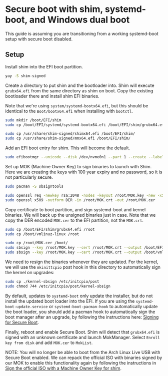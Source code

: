 # Secure boot with shim, systemd-boot, and Windows dual boot

This guide is assuming you are transitioning from a working systemd-boot setup with secure boot disabled.

## Setup

Install shim into the EFI boot partition.

```bash
yay -S shim-signed
```

Create a directory to put shim and the bootloader into. Shim will execute `grubx64.efi` from the same directory as shim on boot. Copy the existing bootloader there and install shim EFI binaries.

Note that we're using `system/systemd-bootx64.efi`, but this should be identical to the `Boot/bootx64.efi` when installing with `bootctl`.

```bash
sudo mkdir /boot/EFI/shim
sudo cp /boot/EFI/systemd/systemd-bootx64.efi /boot/EFI/shim/grubx64.efi

sudo cp /usr/share/shim-signed/shimx64.efi /boot/EFI/shim/
sudo cp /usr/share/shim-signed/mmx64.efi /boot/EFI/shim/
```

Add an EFI boot entry for shim. This will become the default.
```bash
sudo efibootmgr --unicode --disk /dev/nvme0n1 --part 1 --create --label "Shim" --loader /EFI/shim/shimx64.efi
```

Set up MOK (Machine Owner Key) to sign binaries to launch with Shim. Here we are creating the keys with 100 year expiry and no password, so it is not particularly secure.

```bash
sudo pacman -S sbsigntools

sudo openssl req -newkey rsa:2048 -nodes -keyout /root/MOK.key -new -x509 -sha256 -days 36500 -subj "/CN=Labyrinth Shim MOK/" -out /root/MOK.crt
sudo openssl x509 -outform DER -in /root/MOK.crt -out /root/MOK.cer
```

Copy certificate to boot partition, and sign systemd-boot and kernel binaries. We will back up the unsigned binaries just in case. Note that we copy the DER encoded `MOK.cer` to the EFI partition, not the `MOK.crt`.

```bash
sudo cp /boot/EFI/shim/grubx64.efi /root
sudo cp /boot/vmlinuz-linux /root

sudo cp /root/MOK.cer /boot/
sudo sbsign --key /root/MOK.key --cert /root/MOK.crt --output /boot/EFI/shim/grubx64.efi /boot/EFI/shim/grubx64.efi
sudo sbsign --key /root/MOK.key --cert /root/MOK.crt --output /boot/vmlinuz-linux /boot/vmlinuz-linux
```

We need to resign the binaries whenever they are updated. For the kernel, we will use the `mkinittcpio` post hook in this directory to automatically sign the kernel on upgrades:

```bash
sudo cp ./kernel-sbsign /etc/initcpio/post
sudo chmod 744 /etc/initcpio/post/kernel-sbsign
```

By default, updates to `systemd-boot` only update the installer, but do not install the updated boot loader into the EFI. If you are using the `systemd-boot-update.service` or `systemd-boot-pacman-hook` to automatically update the boot loader, you should add a pacman hook to automatically sign the boot manager after an upgrade, by following the instructions here: [Signing for Secure Boot](https://wiki.archlinux.org/title/Systemd-boot#Signing_for_Secure_Boot).

Finally, reboot and enable Secure Boot. Shim will detect that `grubx64.efi` is signed with an unknown certificate and launch MokManager. Select `Enroll key from disk` and add `MOK.cer` to `MokList`.

NOTE: You will no longer be able to boot from the Arch Linux Live USB with Secure Boot enabled. We can repack the official ISO with binaries signed by our MOK to enable this functionality again by following the instructions in [Sign the official ISO with a Machine Owner Key for shim](https://wiki.archlinux.org/title/Unified_Extensible_Firmware_Interface/Secure_Boot#Sign_the_official_ISO_with_a_Machine_Owner_Key_for_shim).
